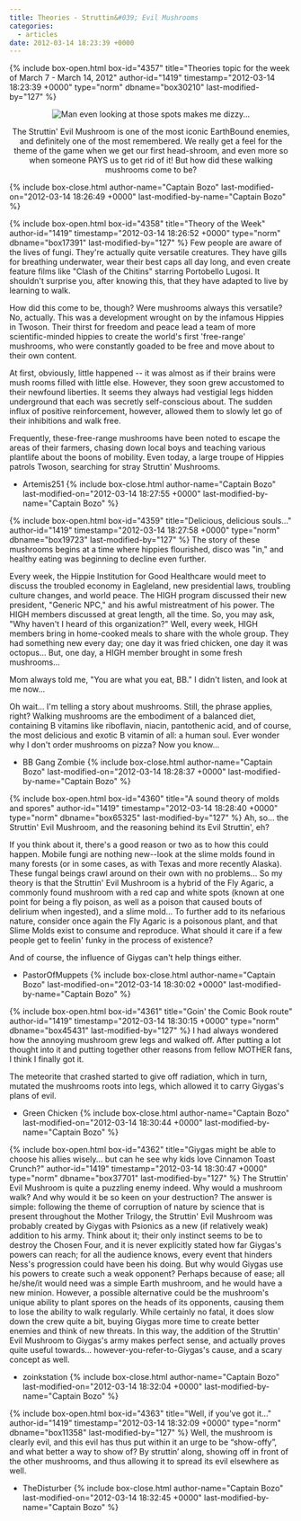 ```yaml
---
title: Theories - Struttin&#039; Evil Mushrooms
categories:
  - articles
date: 2012-03-14 18:23:39 +0000
---
```

{% include box-open.html box-id="4357" title="Theories topic for the week of March 7 - March 14, 2012" author-id="1419" timestamp="2012-03-14 18:23:39 +0000" type="norm" dbname="box30210" last-modified-by="127" %}
<center><img src="http - //walkthrough.starmen.net/earthbound/image/enemies/struttinevilmushroom1.png" title="Man even looking at those spots makes me dizzy..." /><p/>

The Struttin' Evil Mushroom is one of the most iconic EarthBound enemies, and definitely one of the most remembered. We really get a feel for the theme of the game when we get our first head-shroom, and even more so when someone PAYS us to get rid of it! But how did these walking mushrooms come to be?</center>
{% include box-close.html author-name="Captain Bozo" last-modified-on="2012-03-14 18:26:49 +0000" last-modified-by-name="Captain Bozo" %}

{% include box-open.html box-id="4358" title="Theory of the Week" author-id="1419" timestamp="2012-03-14 18:26:52 +0000" type="norm" dbname="box17391" last-modified-by="127" %}
Few people are aware of the lives of fungi. They're actually quite versatile creatures. They have gills for breathing underwater, wear their best caps all day long, and even create feature films like "Clash of the Chitins" starring Portobello Lugosi. It shouldn't surprise you, after knowing this, that they have adapted to live by learning to walk. <p/>

How did this come to be, though? Were mushrooms always this versatile? No, actually. This was a development wrought on by the infamous Hippies in Twoson. Their thirst for freedom and peace lead a team of more scientific-minded hippies to create the world's first 'free-range' mushrooms, who were constantly goaded to be free and move about to their own content.<p/>

At first, obviously, little happened -- it was almost as if their brains were mush rooms filled with little else. However, they soon grew accustomed to their newfound liberties. It seems they always had vestigial legs hidden underground that each was secretly self-conscious about. The sudden influx of positive reinforcement, however, allowed them to slowly let go of their inhibitions and walk free.<p/>

Frequently, these-free-range mushrooms have been noted to escape the areas of their farmers, chasing down local boys and teaching various plantlife about the boons of mobility. Even today, a large troupe of Hippies patrols Twoson, searching for stray Struttin' Mushrooms.<p/>

- Artemis251
{% include box-close.html author-name="Captain Bozo" last-modified-on="2012-03-14 18:27:55 +0000" last-modified-by-name="Captain Bozo" %}

{% include box-open.html box-id="4359" title="Delicious, delicious souls..." author-id="1419" timestamp="2012-03-14 18:27:58 +0000" type="norm" dbname="box19723" last-modified-by="127" %}
The story of these mushrooms begins at a time where hippies flourished, disco was "in," and healthy eating was beginning to decline even further.<p/>

Every week, the Hippie Institution for Good Healthcare would meet to discuss the troubled economy in Eagleland, new presidential laws, troubling culture changes, and world peace. The HIGH program discussed their new president, "Generic NPC," and his awful mistreatment of his power. The HIGH members discussed at great length, all the time. So, you may ask, "Why haven't I heard of this organization?" Well, every week, HIGH members bring in home-cooked meals to share with the whole group. They had something new every day; one day it was fried chicken, one day it was octopus... But, one day, a HIGH member brought in some fresh mushrooms...<p/>

Mom always told me, "You are what you eat, BB." I didn't listen, and look at me now...<p/>

Oh wait... I'm telling a story about mushrooms. Still, the phrase applies, right? Walking mushrooms are the embodiment of a balanced diet, containing B vitamins like riboflavin, niacin, pantothenic acid, and of course, the most delicious and exotic B vitamin of all: a human soul. Ever wonder why I don't order mushrooms on pizza? Now you know...<p/>

- BB Gang Zombie
{% include box-close.html author-name="Captain Bozo" last-modified-on="2012-03-14 18:28:37 +0000" last-modified-by-name="Captain Bozo" %}

{% include box-open.html box-id="4360" title="A sound theory of molds and spores" author-id="1419" timestamp="2012-03-14 18:28:40 +0000" type="norm" dbname="box65325" last-modified-by="127" %}
Ah, so... the Struttin' Evil Mushroom, and the reasoning behind its Evil Struttin', eh?<p/>

If you think about it, there's a good reason or two as to how this could happen. Mobile fungi are nothing new--look at the slime molds found in many forests (or in some cases, as with Texas and more recently Alaska). These fungal beings crawl around on their own with no problems... So my theory is that the Struttin' Evil Mushroom is a hybrid of the Fly Agaric, a commonly found mushroom with a red cap and white spots (known at one point for being a fly poison, as well as a poison that caused bouts of delirium when ingested), and a slime mold... To further add to its nefarious nature, consider once again the Fly Agaric is a poisonous plant, and that Slime Molds exist to consume and reproduce. What should it care if a few people get to feelin' funky in the process of existence?<p/>

And of course, the influence of Giygas can't help things either.<p/>

- PastorOfMuppets
{% include box-close.html author-name="Captain Bozo" last-modified-on="2012-03-14 18:30:02 +0000" last-modified-by-name="Captain Bozo" %}

{% include box-open.html box-id="4361" title="Goin' the Comic Book route" author-id="1419" timestamp="2012-03-14 18:30:15 +0000" type="norm" dbname="box45431" last-modified-by="127" %}
I had always wondered how the annoying mushroom grew legs and walked off. After putting a lot thought into it and putting together other reasons from fellow MOTHER fans, I think I finally got it.<p/>
The meteorite that crashed started to give off radiation, which in turn, mutated the mushrooms roots into legs, which allowed it to carry Giygas's plans of evil.<p/>

- Green Chicken
{% include box-close.html author-name="Captain Bozo" last-modified-on="2012-03-14 18:30:44 +0000" last-modified-by-name="Captain Bozo" %}

{% include box-open.html box-id="4362" title="Giygas might be able to choose his allies wisely... but can he see why kids love Cinnamon Toast Crunch?" author-id="1419" timestamp="2012-03-14 18:30:47 +0000" type="norm" dbname="box37701" last-modified-by="127" %}
The Struttin' Evil Mushroom is quite a puzzling enemy indeed. Why would a mushroom walk? And why would it be so keen on your destruction? The answer is simple: following the theme of corruption of nature by science that is present throughout the Mother Trilogy, the Struttin' Evil Mushroom was probably created by Giygas with Psionics as a new (if relatively weak) addition to his army. Think about it; their only instinct seems to be to destroy the Chosen Four, and it is never explicitly stated how far Giygas's powers can reach; for all the audience knows, every event that hinders Ness's progression could have been his doing. But why would Giygas use his powers to create such a weak opponent? Perhaps because of ease; all he/she/it would need was a simple Earth mushroom, and he would have a new minion. However, a possible alternative could be the mushroom's unique ability to plant spores on the heads of its opponents, causing them to lose the ability to walk regularly. While certainly no fatal, it does slow down the crew quite a bit, buying Giygas more time to create better enemies and think of new threats. In this way, the addition of the Struttin' Evil Mushroom to Giygas's army makes perfect sense, and actually proves quite useful towards... however-you-refer-to-Giygas's cause, and a scary concept as well.<p/>

- zoinkstation
{% include box-close.html author-name="Captain Bozo" last-modified-on="2012-03-14 18:32:04 +0000" last-modified-by-name="Captain Bozo" %}

{% include box-open.html box-id="4363" title="Well, if you've got it..." author-id="1419" timestamp="2012-03-14 18:32:09 +0000" type="norm" dbname="box11358" last-modified-by="127" %}
Well, the mushroom is clearly evil, and this evil has thus put within it an urge to be “show-offy”, and what better a way to show of? By struttin’ along, showing off in front of the other mushrooms, and thus allowing it to spread its evil elsewhere as well. <p/>

- TheDisturber
{% include box-close.html author-name="Captain Bozo" last-modified-on="2012-03-14 18:32:45 +0000" last-modified-by-name="Captain Bozo" %}
